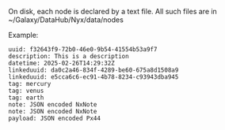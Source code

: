
On disk, each node is declared by a text file. All such files are in ~/Galaxy/DataHub/Nyx/data/nodes

Example:

```
uuid: f32643f9-72b0-46e0-9b54-41554b53a9f7
description: This is a description
datetime: 2025-02-26T14:29:32Z
linkeduuid: da0c2a46-834f-4289-be60-675a8d1508a9
linkeduuid: e5cca6c6-ec91-4b78-8234-c93943dba945
tag: mercury
tag: venus
tag: earth
note: JSON encoded NxNote
note: JSON encoded NxNote
payload: JSON encoded Px44
```
